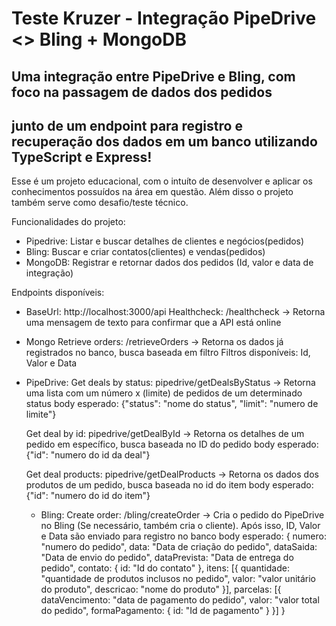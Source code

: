 # Teste Kruzer - Integração PipeDrive <> Bling + MongoDB

## Uma integração entre PipeDrive e Bling, com foco na passagem de dados dos pedidos 
## junto de um endpoint para registro e recuperação dos dados em um banco utilizando TypeScript e Express!

Esse é um projeto educacional, com o intuíto de desenvolver e aplicar os conhecimentos possuídos na área em questão.
Além disso o projeto também serve como desafio/teste técnico.

Funcionalidades do projeto:

* Pipedrive: Listar e buscar detalhes de clientes e negócios(pedidos)
* Bling: Buscar e criar contatos(clientes) e vendas(pedidos)
* MongoDB: Registrar e retornar dados dos pedidos (Id, valor e data de integração)

Endpoints disponíveis:

* BaseUrl: http://localhost:3000/api
  Healthcheck: /healthcheck -> Retorna uma mensagem de texto para confirmar que a API está online

* Mongo
  Retrieve orders: /retrieveOrders -> Retorna os dados já registrados no banco, busca baseada em filtro
  Filtros disponíveis: Id, Valor e Data

* PipeDrive:
  Get deals by status: pipedrive/getDealsByStatus -> Retorna uma lista com um número x (limite) de pedidos de um determinado status
  body esperado: {"status": "nome do status", "limit": "numero de limite"}

  Get deal by id: pipedrive/getDealById -> Retorna os detalhes de um pedido em específico, busca baseada no ID do pedido
  body esperado: {"id": "numero do id da deal"}

  Get deal products: pipedrive/getDealProducts -> Retorna os dados dos produtos de um pedido, busca baseada no id do item
  body esperado: {"id": "numero do id do item"}

  * Bling:
    Create order: /bling/createOrder -> Cria o pedido do PipeDrive no Bling (Se necessário, também cria o cliente). Após isso, ID, Valor e Data são enviado para registro no banco
    body esperado: {
			numero: "numero do pedido",
			data: "Data de criação do pedido",
			dataSaida: "Data de envio do pedido",
			dataPrevista: "Data de entrega do pedido",
			contato: {
				id: "Id do contato"
			},
			itens: [{
				quantidade: "quantidade de produtos inclusos no pedido",
				valor: "valor unitário do produto",
				descricao: "nome do produto"
			}],
			parcelas: [{
				dataVencimento: "data de pagamento do pedido",
				valor: "valor total do pedido",
				formaPagamento: {
					id: "Id de pagamento"
				}
			}]
		}
